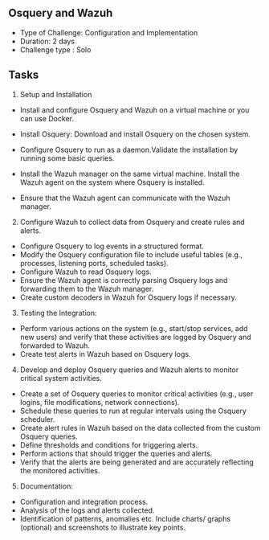 ## Osquery and Wazuh

- Type of Challenge: Configuration and Implementation
- Duration: 2 days
- Challenge type : Solo

## Tasks

1. Setup and Installation
- Install and configure Osquery and Wazuh on a virtual machine or you can use Docker.

- Install Osquery: Download and install Osquery on the chosen system.
- Configure Osquery to run as a daemon.Validate the installation by running some basic queries.

- Install the Wazuh manager on the same virtual machine.
Install the Wazuh agent on the system where Osquery is installed.

- Ensure that the Wazuh agent can communicate with the Wazuh manager.


2. Configure Wazuh to collect data from Osquery and create rules and alerts.

- Configure Osquery to log events in a structured format.
- Modify the Osquery configuration file to include useful tables (e.g., processes, listening ports, scheduled tasks).
- Configure Wazuh to read Osquery logs.
- Ensure the Wazuh agent is correctly parsing Osquery logs and forwarding them to the Wazuh manager.
- Create custom decoders in Wazuh for Osquery logs if necessary.

3. Testing the Integration:

- Perform various actions on the system (e.g., start/stop services, add new users) and verify that these activities are logged by Osquery and forwarded to Wazuh.
- Create test alerts in Wazuh based on Osquery logs.

4. Develop and deploy Osquery queries and Wazuh alerts to monitor critical system activities.

- Create a set of Osquery queries to monitor critical activities (e.g., user logins, file modifications, network connections).
- Schedule these queries to run at regular intervals using the Osquery scheduler.
- Create alert rules in Wazuh based on the data collected from the custom Osquery queries.
- Define thresholds and conditions for triggering alerts.
- Perform actions that should trigger the queries and alerts.
- Verify that the alerts are being generated and are accurately reflecting the monitored activities.

5. Documentation:

- Configuration and integration process.
- Analysis of the logs and alerts collected.
- Identification of patterns, anomalies etc. Include charts/ graphs (optional) and screenshots to illustrate key points.

